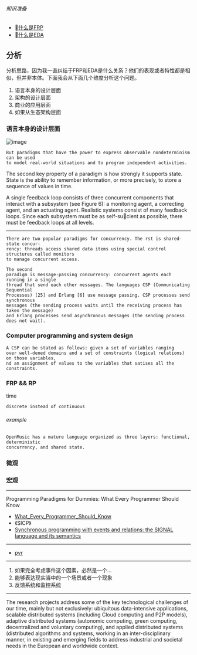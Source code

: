 ###### 知识准备
- 🍪[什么是FRP](https://github.com/cristicmf/curious-cat/blob/master/%E8%AE%B2%E8%AE%B2FRP_FP.md)
- 🍪[什么是EDA](https://github.com/cristicmf/curious-cat/blob/master/%E5%BD%93%E6%88%91%E5%9C%A8%E7%9C%8BEDA%E6%97%B6%E5%80%99.md)



## 分析
分析思路，因为我一直纠结于FRP和EDA是什么关系？他们的表现或者特性都是相似，但并非本体。下面我会从下面几个维度分析这个问题。

1. 语言本身的设计层面
2. 架构的设计层面
3. 商业的应用层面
4. 如果从生态架构层面



###  语言本身的设计层面
![image](https://www.researchgate.net/profile/Peter_Van_Roy/publication/241111987/figure/fig1/AS:298670202343424@1448219933039/Languages-paradigms-and-concepts.png)

```
But paradigms that have the power to express observable nondeterminism can be used
to model real-world situations and to program independent activities.
```


The second key property of a paradigm is how strongly it supports state. State is the
ability to remember information, or more precisely, to store a sequence of values in time.



A single feedback loop consists of three concurrent components that interact with
a subsystem (see Figure 6): a monitoring agent, a correcting agent, and an actuating
agent. Realistic systems consist of many feedback loops. Since each subsystem must be
as self-sucient as possible, there must be feedback loops at all levels.



---
```
There are two popular paradigms for concurrency. The rst is shared-state concur-
rency: threads access shared data items using special control structures called monitors
to manage concurrent access.
```
```
The second
paradigm is message-passing concurrency: concurrent agents each running in a single
thread that send each other messages. The languages CSP (Communicating Sequential
Processes) [25] and Erlang [6] use message passing. CSP processes send synchronous
messages (the sending process waits until the receiving process has taken the message)
and Erlang processes send asynchronous messages (the sending process does not wait).
```

### Computer programming and system design



```
A CSP can be stated as follows: given a set of variables ranging
over well-dened domains and a set of constraints (logical relations) on those variables,
nd an assignment of values to the variables that satises all the constraints.

```

### FRP && RP
time
```
discrete instead of continuous
```
###### example
```
OpenMusic has a mature language organized as three layers: functional, deterministic
concurrency, and shared state.
```

### 微观


### 宏观



---

Programming Paradigms for Dummies: What Every Programmer Should Know
- [What_Every_Programmer_Should_Know](https://www.info.ucl.ac.be/~pvr/VanRoyChapter.pdf)
- 《SICP》
- [Synchronous programming with events and relations: the SIGNAL language and its semantics](https://core.ac.uk/download/pdf/82752187.pdf)

---
- [pvr](https://www.info.ucl.ac.be/~pvr/cvvanroy.html)


---
1. 如果完全考虑事件这个因素，必然是一个...
2. 能够表达现实当中的一个场景或者一个现象
3. 反馈系统和监控系统


---

The research projects address some of the key technological challenges of our time, mainly but not exclusively: ubiquitous data-intensive applications, scalable distributed systems (including Cloud computing and P2P models), adaptive distributed systems (autonomic computing, green computing, decentralized and voluntary computing), and applied distributed systems (distributed algorithms and systems, working in an inter-disciplinary manner, in existing and emerging fields to address industrial and societal needs in the European and worldwide context.


